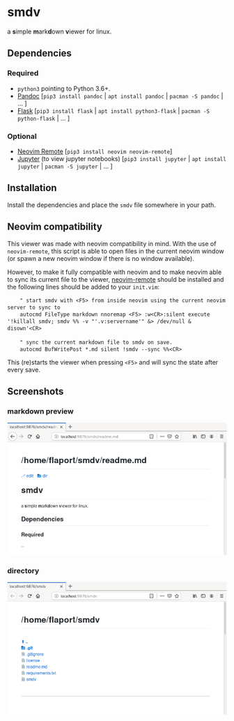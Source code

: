 # smdv
a **s**imple **m**ark**d**own **v**iewer for linux.

## Dependencies

### Required
  - `python3` pointing to Python 3.6+.
  - [Pandoc](http://pandoc.org/) [`pip3 install pandoc` | `apt install pandoc` | `pacman -S pandoc` | ... ]
  - [Flask](http://flask.pocoo.org/) [`pip3 install flask` | `apt install python3-flask` | `pacman -S python-flask` | ... ]

### Optional
  - [Neovim Remote](https://github.com/mhinz/neovim-remote) [`pip3 install neovim neovim-remote`]
  - [Jupyter](http://jupyter.org) (to view jupyter notebooks) [`pip3 install jupyter` | `apt install jupyter` | `pacman -S jupyter` | ... ]

## Installation
Install the dependencies and place the `smdv` file somewhere in your path.

## Neovim compatibility
This viewer was made with neovim compatibility in mind. With the use of `neovim-remote`,
this script is able to open files in the current neovim window (or spawn a new neovim
window if there is no window available).

However, to make it fully compatible with neovim and to make neovim able to sync
its current file to the viewer, [neovim-remote](https://github.com/mhinz/neovim-remote)
should be installed and the following lines should be added to your `init.vim`:

```
    " start smdv with <F5> from inside neovim using the current neovim server to sync to
    autocmd FileType markdown nnoremap <F5> :w<CR>:silent execute '!killall smdv; smdv %% -v "'.v:servername'" &> /dev/null & disown'<CR>

    " sync the current markdown file to smdv on save.
    autocmd BufWritePost *.md silent !smdv --sync %%<CR>
```

This (re)starts the viewer when pressing `<F5>` and will sync the state after every save.

## Screenshots
### markdown preview
![smdv-dir](img/smdv-md.png)
### directory
![smdv-dir](img/smdv-dir.png)
